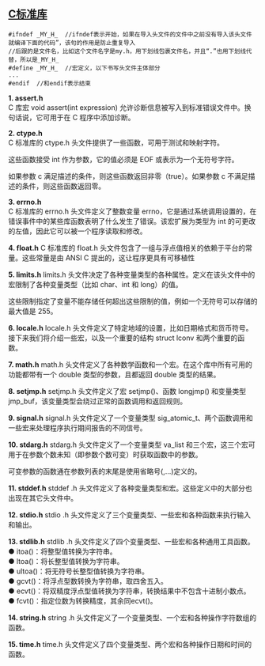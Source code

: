 ## [C标准库](https://www.runoob.com/cprogramming/c-standard-library.html)  
```
#ifndef _MY_H_  //ifndef表示开始，如果在导入头文件的文件中之前没有导入该头文件就编译下面的代码”，该句的作用是防止重复导入
//后跟的是文件名，比如这个文件名字是my.h，用下划线包裹文件名，并且“.”也用下划线代替，所以是_MY_H_
#define _MY_H_  //宏定义，以下书写头文件主体部分
...
#endif  //和endif表示结束
```

**1. assert.h**  
C 库宏 void assert(int expression) 允许诊断信息被写入到标准错误文件中。换句话说，它可用于在 C 程序中添加诊断。  

**2. ctype.h**  
C 标准库的 ctype.h 头文件提供了一些函数，可用于测试和映射字符。  

这些函数接受 int 作为参数，它的值必须是 EOF 或表示为一个无符号字符。  
 
如果参数 c 满足描述的条件，则这些函数返回非零（true）。如果参数 c 不满足描述的条件，则这些函数返回零。  

**3. errno.h**  
C 标准库的 errno.h 头文件定义了整数变量 errno，它是通过系统调用设置的，在错误事件中的某些库函数表明了什么发生了错误。该宏扩展为类型为 int 的可更改的左值，因此它可以被一个程序读取和修改。  

**4. float.h**
C 标准库的 float.h 头文件包含了一组与浮点值相关的依赖于平台的常量。这些常量是由 ANSI C 提出的，这让程序更具有可移植性  

**5. limits.h**
limits.h 头文件决定了各种变量类型的各种属性。定义在该头文件中的宏限制了各种变量类型（比如 char、int 和 long）的值。  

这些限制指定了变量不能存储任何超出这些限制的值，例如一个无符号可以存储的最大值是 255。  

**6. locale.h**
locale.h 头文件定义了特定地域的设置，比如日期格式和货币符号。接下来我们将介绍一些宏，以及一个重要的结构 struct lconv 和两个重要的函数。  

**7. math.h**
math.h 头文件定义了各种数学函数和一个宏。在这个库中所有可用的功能都带有一个 double 类型的参数，且都返回 double 类型的结果。  

**8. setjmp.h**
setjmp.h 头文件定义了宏 setjmp()、函数 longjmp() 和变量类型 jmp_buf，该变量类型会绕过正常的函数调用和返回规则。  

**9. signal.h**
signal.h 头文件定义了一个变量类型 sig_atomic_t、两个函数调用和一些宏来处理程序执行期间报告的不同信号。  

**10. stdarg.h**
stdarg.h 头文件定义了一个变量类型 va_list 和三个宏，这三个宏可用于在参数个数未知（即参数个数可变）时获取函数中的参数。   

可变参数的函数通在参数列表的末尾是使用省略号(,...)定义的。  

**11. stddef.h**
stddef .h 头文件定义了各种变量类型和宏。这些定义中的大部分也出现在其它头文件中。  

**12. stdio.h**
stdio .h 头文件定义了三个变量类型、一些宏和各种函数来执行输入和输出。  

**13. stdlib.h**
stdlib .h 头文件定义了四个变量类型、一些宏和各种通用工具函数。  
● itoa()：将整型值转换为字符串。  
● ltoa()：将长整型值转换为字符串。  
● ultoa()：将无符号长整型值转换为字符串。  
● gcvt()：将浮点型数转换为字符串，取四舍五入。  
● ecvt()：将双精度浮点型值转换为字符串，转换结果中不包含十进制小数点。  
● fcvt()：指定位数为转换精度，其余同ecvt()。  

**14. string.h**
string .h 头文件定义了一个变量类型、一个宏和各种操作字符数组的函数。  

**15. time.h**
time.h 头文件定义了四个变量类型、两个宏和各种操作日期和时间的函数。  
